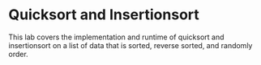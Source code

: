 # Quicksort and Insertionsort
This lab covers the implementation and runtime of quicksort and insertionsort on a list of data that is sorted, reverse sorted, and randomly order.
